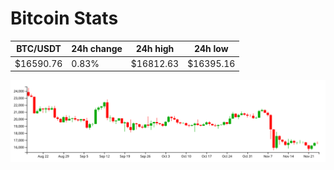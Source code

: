 # Bitcoin Stats

BTC/USDT|24h change|24h high|24h low|
|---|---|---|---|
|$16590.76|0.83%|$16812.63|$16395.16|

<img src="./chart.svg">
